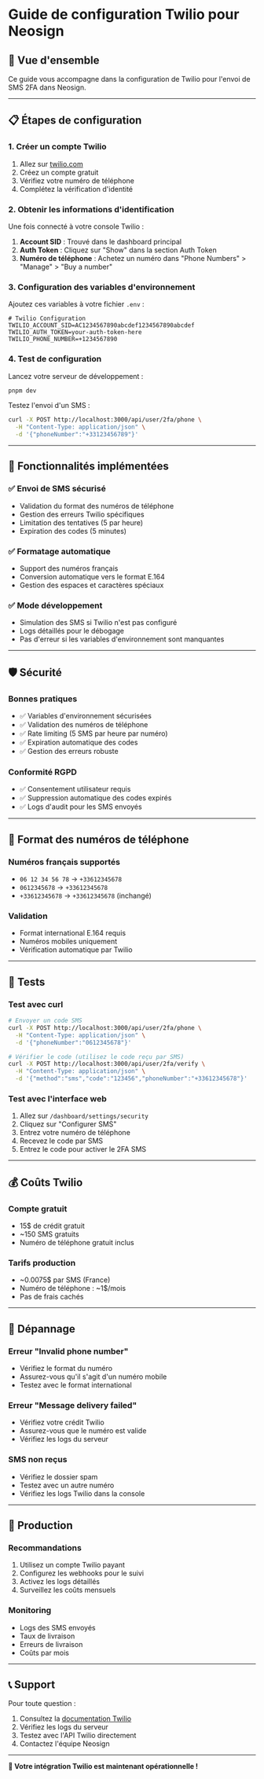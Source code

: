 # Guide de configuration Twilio pour Neosign

## 🎯 **Vue d'ensemble**

Ce guide vous accompagne dans la configuration de Twilio pour l'envoi de SMS 2FA dans Neosign.

---

## 📋 **Étapes de configuration**

### **1. Créer un compte Twilio**

1. Allez sur [twilio.com](https://www.twilio.com)
2. Créez un compte gratuit
3. Vérifiez votre numéro de téléphone
4. Complétez la vérification d'identité

### **2. Obtenir les informations d'identification**

Une fois connecté à votre console Twilio :

1. **Account SID** : Trouvé dans le dashboard principal
2. **Auth Token** : Cliquez sur "Show" dans la section Auth Token
3. **Numéro de téléphone** : Achetez un numéro dans "Phone Numbers" > "Manage" > "Buy a number"

### **3. Configuration des variables d'environnement**

Ajoutez ces variables à votre fichier `.env` :

```env
# Twilio Configuration
TWILIO_ACCOUNT_SID=AC1234567890abcdef1234567890abcdef
TWILIO_AUTH_TOKEN=your-auth-token-here
TWILIO_PHONE_NUMBER=+1234567890
```

### **4. Test de configuration**

Lancez votre serveur de développement :

```bash
pnpm dev
```

Testez l'envoi d'un SMS :

```bash
curl -X POST http://localhost:3000/api/user/2fa/phone \
  -H "Content-Type: application/json" \
  -d '{"phoneNumber":"+33123456789"}'
```

---

## 🔧 **Fonctionnalités implémentées**

### ✅ **Envoi de SMS sécurisé**
- Validation du format des numéros de téléphone
- Gestion des erreurs Twilio spécifiques
- Limitation des tentatives (5 par heure)
- Expiration des codes (5 minutes)

### ✅ **Formatage automatique**
- Support des numéros français
- Conversion automatique vers le format E.164
- Gestion des espaces et caractères spéciaux

### ✅ **Mode développement**
- Simulation des SMS si Twilio n'est pas configuré
- Logs détaillés pour le débogage
- Pas d'erreur si les variables d'environnement sont manquantes

---

## 🛡️ **Sécurité**

### **Bonnes pratiques**
- ✅ Variables d'environnement sécurisées
- ✅ Validation des numéros de téléphone
- ✅ Rate limiting (5 SMS par heure par numéro)
- ✅ Expiration automatique des codes
- ✅ Gestion des erreurs robuste

### **Conformité RGPD**
- ✅ Consentement utilisateur requis
- ✅ Suppression automatique des codes expirés
- ✅ Logs d'audit pour les SMS envoyés

---

## 📱 **Format des numéros de téléphone**

### **Numéros français supportés**
- `06 12 34 56 78` → `+33612345678`
- `0612345678` → `+33612345678`
- `+33612345678` → `+33612345678` (inchangé)

### **Validation**
- Format international E.164 requis
- Numéros mobiles uniquement
- Vérification automatique par Twilio

---

## 🧪 **Tests**

### **Test avec curl**
```bash
# Envoyer un code SMS
curl -X POST http://localhost:3000/api/user/2fa/phone \
  -H "Content-Type: application/json" \
  -d '{"phoneNumber":"0612345678"}'

# Vérifier le code (utilisez le code reçu par SMS)
curl -X POST http://localhost:3000/api/user/2fa/verify \
  -H "Content-Type: application/json" \
  -d '{"method":"sms","code":"123456","phoneNumber":"+33612345678"}'
```

### **Test avec l'interface web**
1. Allez sur `/dashboard/settings/security`
2. Cliquez sur "Configurer SMS"
3. Entrez votre numéro de téléphone
4. Recevez le code par SMS
5. Entrez le code pour activer le 2FA SMS

---

## 💰 **Coûts Twilio**

### **Compte gratuit**
- 15$ de crédit gratuit
- ~150 SMS gratuits
- Numéro de téléphone gratuit inclus

### **Tarifs production**
- ~0.0075$ par SMS (France)
- Numéro de téléphone : ~1$/mois
- Pas de frais cachés

---

## 🔧 **Dépannage**

### **Erreur "Invalid phone number"**
- Vérifiez le format du numéro
- Assurez-vous qu'il s'agit d'un numéro mobile
- Testez avec le format international

### **Erreur "Message delivery failed"**
- Vérifiez votre crédit Twilio
- Assurez-vous que le numéro est valide
- Vérifiez les logs du serveur

### **SMS non reçus**
- Vérifiez le dossier spam
- Testez avec un autre numéro
- Vérifiez les logs Twilio dans la console

---

## 🚀 **Production**

### **Recommandations**
1. Utilisez un compte Twilio payant
2. Configurez les webhooks pour le suivi
3. Activez les logs détaillés
4. Surveillez les coûts mensuels

### **Monitoring**
- Logs des SMS envoyés
- Taux de livraison
- Erreurs de livraison
- Coûts par mois

---

## 📞 **Support**

Pour toute question :
1. Consultez la [documentation Twilio](https://www.twilio.com/docs)
2. Vérifiez les logs du serveur
3. Testez avec l'API Twilio directement
4. Contactez l'équipe Neosign

---

**🎉 Votre intégration Twilio est maintenant opérationnelle !** 